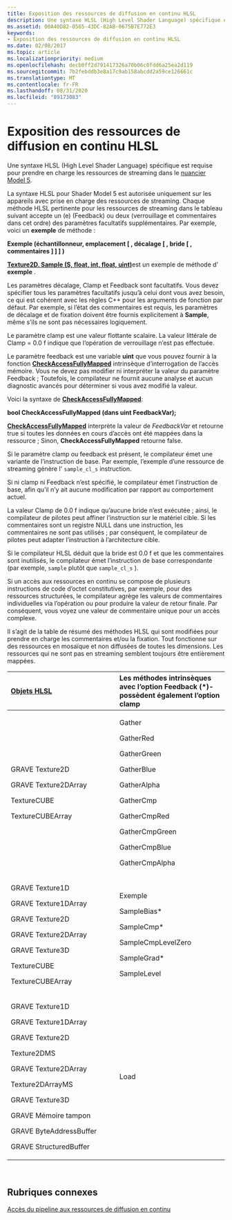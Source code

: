 ```yaml
---
title: Exposition des ressources de diffusion en continu HLSL
description: Une syntaxe HLSL (High Level Shader Language) spécifique est requise pour prendre en charge les ressources de streaming dans le nuancier Model 5.
ms.assetid: 00A40D82-0565-43DC-82AB-0675B7E772E3
keywords:
- Exposition des ressources de diffusion en continu HLSL
ms.date: 02/08/2017
ms.topic: article
ms.localizationpriority: medium
ms.openlocfilehash: decb0ff2d791417326a70b06c0fdd6a25ea2d119
ms.sourcegitcommit: 7b2febddb3e8a17c9ab158abcdd2a59ce126661c
ms.translationtype: MT
ms.contentlocale: fr-FR
ms.lasthandoff: 08/31/2020
ms.locfileid: "89173083"
---
```

# <a name="hlsl-streaming-resources-exposure"></a>Exposition des ressources de diffusion en continu HLSL


Une syntaxe HLSL (High Level Shader Language) spécifique est requise pour prendre en charge les ressources de streaming dans le [nuancier Model 5](/windows/desktop/direct3dhlsl/d3d11-graphics-reference-sm5).

La syntaxe HLSL pour Shader Model 5 est autorisée uniquement sur les appareils avec prise en charge des ressources de streaming. Chaque méthode HLSL pertinente pour les ressources de streaming dans le tableau suivant accepte un (e) (Feedback) ou deux (verrouillage et commentaires dans cet ordre) des paramètres facultatifs supplémentaires. Par exemple, voici un **exemple** de méthode :

**Exemple (échantillonneur, emplacement \[ , décalage \[ , bride \[ , commentaires \] \] \] )**

[**Texture2D. Sample (S, float, int, float, uint)**](/windows/desktop/direct3dhlsl/t2darray-sample-s-float-int-float-uint-)est un exemple de méthode d' **exemple** .

Les paramètres décalage, Clamp et Feedback sont facultatifs. Vous devez spécifier tous les paramètres facultatifs jusqu’à celui dont vous avez besoin, ce qui est cohérent avec les règles C++ pour les arguments de fonction par défaut. Par exemple, si l’état des commentaires est requis, les paramètres de décalage et de fixation doivent être fournis explicitement à **Sample**, même s’ils ne sont pas nécessaires logiquement.

Le paramètre clamp est une valeur flottante scalaire. La valeur littérale de Clamp = 0.0 f indique que l’opération de verrouillage n’est pas effectuée.

Le paramètre feedback est une variable **uint** que vous pouvez fournir à la fonction [**CheckAccessFullyMapped**](/windows/desktop/direct3dhlsl/checkaccessfullymapped) intrinsèque d’interrogation de l’accès mémoire. Vous ne devez pas modifier ni interpréter la valeur du paramètre Feedback ; Toutefois, le compilateur ne fournit aucune analyse et aucun diagnostic avancés pour déterminer si vous avez modifié la valeur.

Voici la syntaxe de [**CheckAccessFullyMapped**](/windows/desktop/direct3dhlsl/checkaccessfullymapped):

**bool CheckAccessFullyMapped (dans uint FeedbackVar);**

[**CheckAccessFullyMapped**](/windows/desktop/direct3dhlsl/checkaccessfullymapped) interprète la valeur de *FeedbackVar* et retourne true si toutes les données en cours d’accès ont été mappées dans la ressource ; Sinon, **CheckAccessFullyMapped** retourne false.

Si le paramètre clamp ou feedback est présent, le compilateur émet une variante de l’instruction de base. Par exemple, l’exemple d’une ressource de streaming génère l' `sample_cl_s` instruction.

Si ni clamp ni Feedback n’est spécifié, le compilateur émet l’instruction de base, afin qu’il n’y ait aucune modification par rapport au comportement actuel.

La valeur Clamp de 0.0 f indique qu’aucune bride n’est exécutée ; ainsi, le compilateur de pilotes peut affiner l’instruction sur le matériel cible. Si les commentaires sont un registre NULL dans une instruction, les commentaires ne sont pas utilisés ; par conséquent, le compilateur de pilotes peut adapter l’instruction à l’architecture cible.

Si le compilateur HLSL déduit que la bride est 0.0 f et que les commentaires sont inutilisés, le compilateur émet l’instruction de base correspondante (par exemple, `sample` plutôt que `sample_cl_s` ).

Si un accès aux ressources en continu se compose de plusieurs instructions de code d’octet constitutives, par exemple, pour des ressources structurées, le compilateur agrège les valeurs de commentaires individuelles via l’opération ou pour produire la valeur de retour finale. Par conséquent, vous voyez une valeur de commentaire unique pour un accès complexe.

Il s’agit de la table de résumé des méthodes HLSL qui sont modifiées pour prendre en charge les commentaires et/ou la fixation. Tout fonctionne sur des ressources en mosaïque et non diffusées de toutes les dimensions. Les ressources qui ne sont pas en streaming semblent toujours être entièrement mappées.

<table>
<colgroup>
<col width="50%" />
<col width="50%" />
</colgroup>
<thead>
<tr class="header">
<th align="left"><a href="/windows/desktop/direct3dhlsl/d3d11-graphics-reference-sm5-objects">Objets HLSL</a> </th>
<th align="left">Les méthodes intrinsèques avec l’option Feedback (*)-possèdent également l’option clamp</th>
</tr>
</thead>
<tbody>
<tr class="odd">
<td align="left"><p>GRAVE Texture2D</p>
<p>GRAVE Texture2DArray</p>
<p>TextureCUBE</p>
<p>TextureCUBEArray</p></td>
<td align="left"><p>Gather</p>
<p>GatherRed</p>
<p>GatherGreen</p>
<p>GatherBlue</p>
<p>GatherAlpha</p>
<p>GatherCmp</p>
<p>GatherCmpRed</p>
<p>GatherCmpGreen</p>
<p>GatherCmpBlue</p>
<p>GatherCmpAlpha</p></td>
</tr>
<tr class="even">
<td align="left"><p>GRAVE Texture1D</p>
<p>GRAVE Texture1DArray</p>
<p>GRAVE Texture2D</p>
<p>GRAVE Texture2DArray</p>
<p>GRAVE Texture3D</p>
<p>TextureCUBE</p>
<p>TextureCUBEArray</p></td>
<td align="left"><p>Exemple</p>
<p>SampleBias*</p>
<p>SampleCmp*</p>
<p>SampleCmpLevelZero</p>
<p>SampleGrad*</p>
<p>SampleLevel</p></td>
</tr>
<tr class="odd">
<td align="left"><p>GRAVE Texture1D</p>
<p>GRAVE Texture1DArray</p>
<p>GRAVE Texture2D</p>
<p>Texture2DMS</p>
<p>GRAVE Texture2DArray</p>
<p>Texture2DArrayMS</p>
<p>GRAVE Texture3D</p>
<p>GRAVE Mémoire tampon</p>
<p>GRAVE ByteAddressBuffer</p>
<p>GRAVE StructuredBuffer</p></td>
<td align="left">Load</td>
</tr>
</tbody>
</table>

 

## <a name="span-idrelated-topicsspanrelated-topics"></a><span id="related-topics"></span>Rubriques connexes


[Accès du pipeline aux ressources de diffusion en continu](pipeline-access-to-streaming-resources.md)

 

 